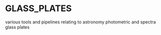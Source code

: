 # GLASS_PLATES
various tools and pipelines relating to astronomy photometric and spectra glass plates
